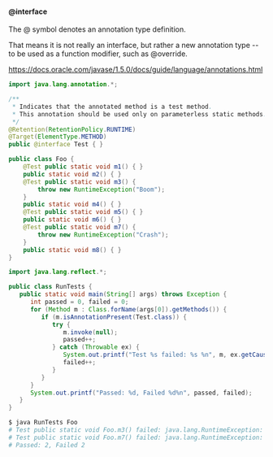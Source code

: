 #### @interface

The @ symbol denotes an annotation type definition.

That means it is not really an interface, but rather a new annotation type -- to be used as a function modifier, such as @override.

https://docs.oracle.com/javase/1.5.0/docs/guide/language/annotations.html

```java
import java.lang.annotation.*;

/**
 * Indicates that the annotated method is a test method.
 * This annotation should be used only on parameterless static methods.
 */
@Retention(RetentionPolicy.RUNTIME)
@Target(ElementType.METHOD)
public @interface Test { }
```

```java
public class Foo {
    @Test public static void m1() { }
    public static void m2() { }
    @Test public static void m3() {
        throw new RuntimeException("Boom");
    }
    public static void m4() { }
    @Test public static void m5() { }
    public static void m6() { }
    @Test public static void m7() {
        throw new RuntimeException("Crash");
    }
    public static void m8() { }
}
```
```java
import java.lang.reflect.*;

public class RunTests {
   public static void main(String[] args) throws Exception {
      int passed = 0, failed = 0;
      for (Method m : Class.forName(args[0]).getMethods()) {
         if (m.isAnnotationPresent(Test.class)) {
            try {
               m.invoke(null);
               passed++;
            } catch (Throwable ex) {
               System.out.printf("Test %s failed: %s %n", m, ex.getCause());
               failed++;
            }
         }
      }
      System.out.printf("Passed: %d, Failed %d%n", passed, failed);
   }
}
```
```bash
$ java RunTests Foo
# Test public static void Foo.m3() failed: java.lang.RuntimeException: Boom 
# Test public static void Foo.m7() failed: java.lang.RuntimeException: Crash 
# Passed: 2, Failed 2
```
